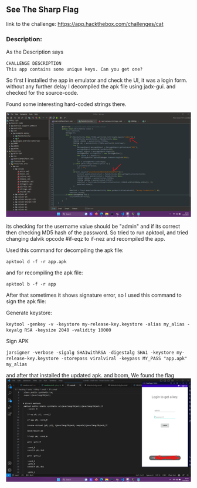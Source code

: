 ## See The Sharp Flag
link to the challenge: https://app.hackthebox.com/challenges/cat

### Description:

As the Description says 
```
CHALLENGE DESCRIPTION
This app contains some unique keys. Can you get one?
```

So first I installed the app in emulator and check the UI, it was a login form. without any further delay I decompiled the apk file using jadx-gui. and checked for the source-code. 

Found some interesting hard-coded strings there. 

![screenshot](screenshots/1.png)

its checking for the username value should be "admin" and if its correct then checking MD5 hash of the password. 
So tried to run apktool, and tried changing dalvik opcode #if-eqz to if-nez and recompiled the app.

Used this command for decompiling the apk file:
```
apktool d -f -r app.apk
```
and for recompiling the apk file:
```
apktool b -f -r app
```

After that sometimes it shows signature error, so I used this command to sign the apk file:

Generate keystore:

```
keytool -genkey -v -keystore my-release-key.keystore -alias my_alias -keyalg RSA -keysize 2048 -validity 10000
```

Sign APK
```
jarsigner -verbose -sigalg SHA1withRSA -digestalg SHA1 -keystore my-release-key.keystore -storepass viralviral -keypass MY_PASS "app.apk" my_alias
```
and after that installed the updated apk. and boom, We found the flag
![ss](screenshots/2.png)